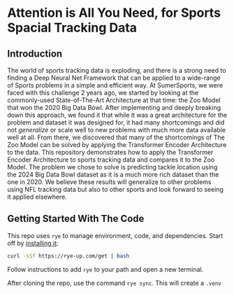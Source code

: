 # Attention is All You Need, for Sports Spacial Tracking Data
## Introduction

The world of sports tracking data is exploding, and there is a strong need to finding a Deep Neural Net Framework that can be applied to a wide-range of Sports problems in a simple and efficient way. At SumerSports, we were faced with this challenge 2 years ago, we started by looking at the commonly-used State-of-The-Art Architecture at that time: the Zoo Model that won the 2020 Big Data Bowl. After implementing and deeply breaking down this approach, we found it that while it was a great architecture for the problem and dataset it was designed for, it had many shortcomings and did not *generalize* or scale well to new problems with much more data available well at all. From there, we discovered that many of the shortcomings of The Zoo Model can be solved by applying the Transformer Encoder Architecture to the data. This repository demonstrates how to apply the Transformer Encoder Architecture to sports tracking data and compares it to the Zoo Model. The problem we chose to solve is predicting tackle location using the 2024 Big Data Bowl dataset as it is a much more rich dataset than the one in 2020. We believe these results will generalize to other problems using NFL tracking data but also to other sports and look forward to seeing it applied elsewhere.

## Getting Started With The Code
This repo uses `rye` to manage environment, code, and dependencies. Start off by [installing it](https://rye-up.com/guide/installation/):
```bash
curl -sSf https://rye-up.com/get | bash
```
Follow instructions to add `rye` to your path and open a new terminal.

After cloning the repo, use the command `rye sync`. This will create a `.venv` 